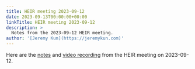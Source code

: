 ```yaml
---
title: HEIR meeting 2023-09-12
date: 2023-09-13T00:00:00+00:00
linkTitle: HEIR meeting 2023-09-12
description: >
  Notes from the 2023-09-12 HEIR meeting.
author: '[Jeremy Kun](https://jeremykun.com)'
---
```


Here are the
[notes](https://docs.google.com/document/d/1gOH1V6ORQwJDDo6I4jrDgCqqNFTsfcQbfpdUR6tv_60/edit?usp=sharing)
and
[video recording](https://drive.google.com/file/d/1zFtpBcCCq5d6UD8Nm8r3rfg3sgy-guz7/view?usp=sharing)
from the HEIR meeting on 2023-09-12.

<!-- mdformat global-off -->
